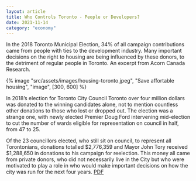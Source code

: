 ```yaml
---
layout: article
title: Who Controls Toronto - People or Developers?
date: 2021-11-14
category: "economy"
---
```


In the 2018 Toronto Municipal Election, 34% of all campaign contributions came from people with ties to the development industry. Many important decisions on the right to housing are being influenced by these donors, to the detriment of regular people in Toronto. An excerpt from Acorn Canada Research.

<!-- excerpt -->

{% image "src/assets/images/housing-toronto.jpeg", "Save affortable housing", "image", [300, 600] %}

In 2018’s election for Toronto City Council Toronto over four million dollars was donated to the winning candidates alone, not to mention countless other donations to those who lost or dropped out. The election was a strange one, with newly elected Premier Doug Ford intervening mid-election to cut the number of wards eligible for representation on council in half, from 47 to 25.

Of the 23 councillors elected, who still sit on council, to represent all Torontonians, donations totalled $2,776,359 and Mayor John Tory received $1,288,650 in donations to his campaign for reelection. This money all came from private donors, who did not necessarily live in the City but who were motivated to play a role in who would make important decisions on how the city was run for the next four years. [PDF](https://acorncanada.org/wp-content/uploads/2021/10/Who-Controls-Toronto-People-or-Developer-0.pdf)
